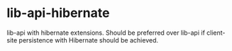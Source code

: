 # lib-api-hibernate
lib-api with hibernate extensions. Should be preferred over lib-api if client-site persistence with Hibernate should be achieved.
